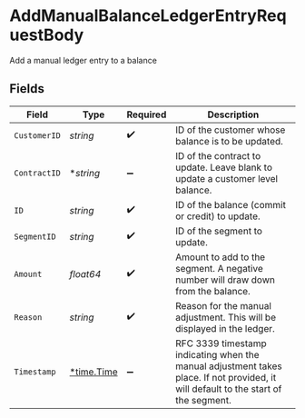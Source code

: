 # AddManualBalanceLedgerEntryRequestBody

Add a manual ledger entry to a balance


## Fields

| Field                                                                                                                               | Type                                                                                                                                | Required                                                                                                                            | Description                                                                                                                         |
| ----------------------------------------------------------------------------------------------------------------------------------- | ----------------------------------------------------------------------------------------------------------------------------------- | ----------------------------------------------------------------------------------------------------------------------------------- | ----------------------------------------------------------------------------------------------------------------------------------- |
| `CustomerID`                                                                                                                        | *string*                                                                                                                            | :heavy_check_mark:                                                                                                                  | ID of the customer whose balance is to be updated.                                                                                  |
| `ContractID`                                                                                                                        | **string*                                                                                                                           | :heavy_minus_sign:                                                                                                                  | ID of the contract to update. Leave blank to update a customer level balance.                                                       |
| `ID`                                                                                                                                | *string*                                                                                                                            | :heavy_check_mark:                                                                                                                  | ID of the balance (commit or credit) to update.                                                                                     |
| `SegmentID`                                                                                                                         | *string*                                                                                                                            | :heavy_check_mark:                                                                                                                  | ID of the segment to update.                                                                                                        |
| `Amount`                                                                                                                            | *float64*                                                                                                                           | :heavy_check_mark:                                                                                                                  | Amount to add to the segment. A negative number will draw down from the balance.                                                    |
| `Reason`                                                                                                                            | *string*                                                                                                                            | :heavy_check_mark:                                                                                                                  | Reason for the manual adjustment. This will be displayed in the ledger.                                                             |
| `Timestamp`                                                                                                                         | [*time.Time](https://pkg.go.dev/time#Time)                                                                                          | :heavy_minus_sign:                                                                                                                  | RFC 3339 timestamp indicating when the manual adjustment takes place. If not provided, it will default to the start of the segment. |